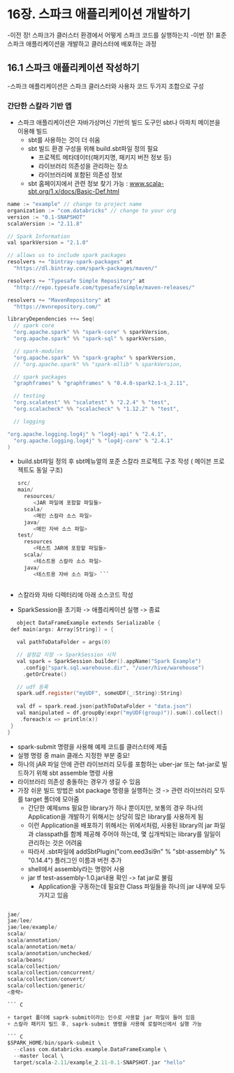 
# 16장. 스파크 애플리케이션 개발하기  

-이전 장! 스파크가 클러스터 환경에서 어떻게 스파크 코드를 실행하는지
-이번 장! 표준 스파크 애플리케이션을 개발하고 클러스터에 배포하는 과정 

## 16.1 스파크 애플리케이션 작성하기 
-스파크 애플리케이션은 스파크 클러스터와 사용자 코드 두가지 조합으로 구성 

### 간단한 스칼라 기반 앱 
+ 스파크 애플리케이션은 자바가상머신 기반의 빌드 도구인 sbt나 아파치 메이븐을 이용해 빌드 
  + sbt를 사용하는 것이 더 쉬움 
  + sbt 빌드 환경 구성을 위해 build.sbt파일 정의 필요 
    + 프로젝트 메타데이터(패키지명, 패키지 버전 정보 등)
    + 라이브러리 의존성을 관리하는 장소 
    + 라이브러리에 포함된 의존성 정보 
  + sbt 홈페이지에서 관련 정보 찾기 가능 : www.scala-sbt.org/1.x/docs/Basic-Def.html

``` C
name := "example" // change to project name
organization := "com.databricks" // change to your org
version := "0.1-SNAPSHOT"
scalaVersion := "2.11.8"

// Spark Information
val sparkVersion = "2.1.0"

// allows us to include spark packages
resolvers += "bintray-spark-packages" at
  "https://dl.bintray.com/spark-packages/maven/"

resolvers += "Typesafe Simple Repository" at
  "http://repo.typesafe.com/typesafe/simple/maven-releases/"

resolvers += "MavenRepository" at
  "https://mvnrepository.com/"

libraryDependencies ++= Seq(
  // spark core
  "org.apache.spark" %% "spark-core" % sparkVersion,
  "org.apache.spark" %% "spark-sql" % sparkVersion,

  // spark-modules
  "org.apache.spark" %% "spark-graphx" % sparkVersion,
  // "org.apache.spark" %% "spark-mllib" % sparkVersion,

  // spark packages
  "graphframes" % "graphframes" % "0.4.0-spark2.1-s_2.11",

  // testing
  "org.scalatest" %% "scalatest" % "2.2.4" % "test",
  "org.scalacheck" %% "scalacheck" % "1.12.2" % "test",

  // logging

"org.apache.logging.log4j" % "log4j-api" % "2.4.1",
  "org.apache.logging.log4j" % "log4j-core" % "2.4.1"
) 
```

+ build.sbt파일 정의 후 sbt메뉴얼의 포준 스칼라 프로젝트 구조 작성 ( 메이븐 프로젝트도 동일 구조)
    
    
  ``` C
  src/
  main/
    resources/
       <JAR 파일에 포함할 파일들>
    scala/
       <메인 스칼라 소스 파일>
    java/
       <메인 자바 소스 파일>
  test/
    resources
       <테스트 JAR에 포함할 파일들>
    scala/
       <테스트용 스칼라 소스 파일>
    java/
       <테스트용 자바 소스 파일> ```  
       
+ 스칼라와 자바 디렉터리에 아래 소스코드 작성 
+ SparkSession을 초기화 -> 애플리케이션 실행 -> 종료 
    
 ``` C
    object DataFrameExample extends Serializable {
  def main(args: Array[String]) = {

    val pathToDataFolder = args(0)

    // 설정값 지정 -> SparkSession 시작
    val spark = SparkSession.builder().appName("Spark Example")
      .config("spark.sql.warehouse.dir", "/user/hive/warehouse")
      .getOrCreate()

    // udf 등록
    spark.udf.register("myUDF", someUDF(_:String):String)
    
    val df = spark.read.json(pathToDataFolder + "data.json")
    val manipulated = df.groupBy(expr("myUDF(group)")).sum().collect()
     .foreach(x => println(x))
  }
}  

```

+ spark-submit 명령을 사용해 예제 코드를 클러스터에 제출 
+ 실행 명령 중 main 클래스 지정한 부분 중요! 
+ 하나의 jAR 파일 안에 관련 라이브러리 모두를 포함하는 uber-jar 또는 fat-jar로 빌드하기 위해 sbt assemble 명령 사용 
+ 라이브러리 의존성 충돌하는 경우가 생길 수 있음 
+ 가장 쉬운 빌드 방법은 sbt package 명령을 실행하는 것 -> 관련 라이브러리 모두를 target 폴더에 모아줌 
  + 간단한 예제sms 필요한 library가 하나 뿐이지만, 보통의 경우 하나의 Application을 개발하기 위해서는 상당히 많은 library를 사용하게 됨 
  + 이런 Application을 배포하기 위해서는 위에서처럼, 사용된 library의 jar 파일과 classpath를 함께 제공해 주어야 하는데, 몇 십개씩되는 library를 일일이 관리하는 것은 어려움 
  + 따라서 .sbt파일에 addSbtPlugin("com.eed3si9n" % "sbt-assembly" % "0.14.4") 플러그인 이름과 버전 추가 
  + shell에서 assembly라는 명령어 사용 
  + jar tf test-assembly-1.0.jar내용 확인 -> fat jar로 불림 
    + Application을 구동하는데 필요한 Class 파일들을 하나의 jar 내부에 모두 가지고 있음 

``` C

jae/
jae/lee/
jae/lee/example/
scala/
scala/annotation/
scala/annotation/meta/
scala/annotation/unchecked/
scala/beans/
scala/collection/
scala/collection/concurrent/
scala/collection/convert/
scala/collection/generic/
<중략>

``` C

+ target 폴더에 saprk-submit이라는 인수로 사용할 jar 파일이 들어 있음 
+ 스칼라 패키지 빌드 후, saprk-submit 명령을 사용해 로컬머신에서 실행 가능 

``` C
$SPARK_HOME/bin/spark-submit \
  --class com.databricks.example.DataFrameExample \
  --master local \
  target/scala-2.11/example_2.11-0.1-SNAPSHOT.jar "hello"
``` 
  
 
